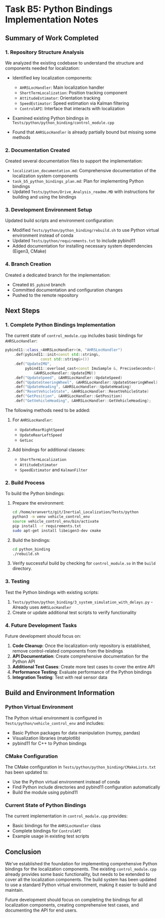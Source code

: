 # Task B5: Python Bindings Implementation Notes

## Summary of Work Completed

### 1. Repository Structure Analysis

We analyzed the existing codebase to understand the structure and components needed for localization:

- Identified key localization components:
  - `AHRSLocHandler`: Main localization handler
  - `ShortTermLocalization`: Position tracking component
  - `AttitudeEstimator`: Orientation tracking
  - `SpeedEstimator`: Speed estimation via Kalman filtering
  - `ControlAPI`: Interface that interacts with localization

- Examined existing Python bindings in `Tests/python/python_binding/control_module.cpp`
- Found that `AHRSLocHandler` is already partially bound but missing some methods

### 2. Documentation Created

Created several documentation files to support the implementation:

- `localization_documentation.md`: Comprehensive documentation of the localization system components
- `task_b5_python_bindings_plan.md`: Plan for implementing Python bindings 
- Updated `Tests/python/Drive_Analysis_readme.MD` with instructions for building and using the bindings

### 3. Development Environment Setup

Updated build scripts and environment configuration:

- Modified `Tests/python/python_binding/rebuild.sh` to use Python virtual environment instead of conda
- Updated `Tests/python/requirements.txt` to include pybind11
- Added documentation for installing necessary system dependencies (Eigen3, CMake)

### 4. Branch Creation

Created a dedicated branch for the implementation:

- Created `B5_pybind` branch
- Committed documentation and configuration changes
- Pushed to the remote repository

## Next Steps

### 1. Complete Python Bindings Implementation

The current state of `control_module.cpp` includes basic bindings for `AHRSLocHandler`:

```cpp
pybind11::class_<AHRSLocHandler>(m, "AHRSLocHandler")
    .def(pybind11::init<const std::string&,
                const std::string&>())
    .def("UpdateIMU",
         pybind11::overload_cast<const ImuSample &, PreciseSeconds>(
             &AHRSLocHandler::UpdateIMU))
    .def("UpdateSpeed", &AHRSLocHandler::UpdateSpeed)
    .def("UpdateSteeringWheel", &AHRSLocHandler::UpdateSteeringWheel)
    .def("UpdateHeading", &AHRSLocHandler::UpdateHeading)
    .def("ResetVehicleState", &AHRSLocHandler::ResetVehicleState)
    .def("GetPosition", &AHRSLocHandler::GetPosition)
    .def("GetVehicleHeading", &AHRSLocHandler::GetVehicleHeading);
```

The following methods need to be added:

1. For `AHRSLocHandler`:
   - `UpdateRearRightSpeed`
   - `UpdateRearLeftSpeed`
   - `GetLoc`

2. Add bindings for additional classes:
   - `ShortTermLocalization`
   - `AttitudeEstimator`
   - `SpeedEstimator` and `KalmanFilter`

### 2. Build Process

To build the Python bindings:

1. Prepare the environment:
   ```bash
   cd /home/eranvertz/git/Inertial_Localization/Tests/python
   python3 -m venv vehicle_control_env
   source vehicle_control_env/bin/activate
   pip install -r requirements.txt
   sudo apt-get install libeigen3-dev cmake
   ```

2. Build the bindings:
   ```bash
   cd python_binding
   ./rebuild.sh
   ```

3. Verify successful build by checking for `control_module.so` in the `build` directory.

### 3. Testing

Test the Python bindings with existing scripts:

1. `Tests/python/python_binding/3_system_simulation_with_delays.py` - Already uses `AHRSLocHandler`
2. Create or update additional test scripts to verify functionality

### 4. Future Development Tasks

Future development should focus on:

1. **Code Cleanup**: Once the localization-only repository is established, remove control-related components from the bindings
2. **API Documentation**: Create comprehensive documentation for the Python API
3. **Additional Test Cases**: Create more test cases to cover the entire API
4. **Performance Testing**: Evaluate performance of the Python bindings
5. **Integration Testing**: Test with real sensor data

## Build and Environment Information

### Python Virtual Environment

The Python virtual environment is configured in `Tests/python/vehicle_control_env` and includes:

- Basic Python packages for data manipulation (numpy, pandas)
- Visualization libraries (matplotlib)
- pybind11 for C++ to Python bindings

### CMake Configuration

The CMake configuration in `Tests/python/python_binding/CMakeLists.txt` has been updated to:

- Use the Python virtual environment instead of conda
- Find Python include directories and pybind11 configuration automatically
- Build the module using pybind11

### Current State of Python Bindings

The current implementation in `control_module.cpp` provides:

- Basic bindings for the `AHRSLocHandler` class
- Complete bindings for `ControlAPI`
- Example usage in existing test scripts

## Conclusion

We've established the foundation for implementing comprehensive Python bindings for the localization components. The existing `control_module.cpp` already provides some basic functionality, but needs to be extended to cover all the localization components. The build system has been updated to use a standard Python virtual environment, making it easier to build and maintain.

Future development should focus on completing the bindings for all localization components, creating comprehensive test cases, and documenting the API for end users.
